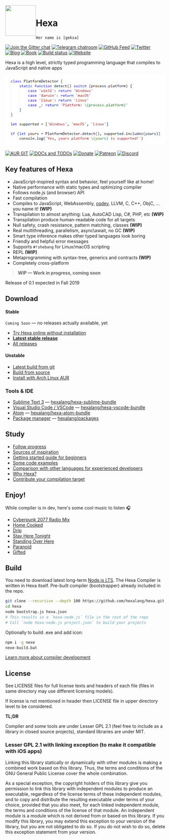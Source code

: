 <img align="left" width="96px" height="96px" src="https://hexalang.github.io/favicon/favicon-96x96.png" />

# Hexa

`Her name is [geksa]`

[![Join the Gitter chat](https://badges.gitter.im/hexalang/hexalang.svg)](https://gitter.im/hexalang?utm_source=badge&utm_medium=badge&utm_campaign=pr-badge&utm_content=badge)
[![Telegram chatroom](https://img.shields.io/badge/chat-on%20telegram-blue.svg?logo=telegram)](https://t.me/hexalang)
[![GitHub Feed](https://img.shields.io/badge/github-feed-green.svg?logo=GitHub)](https://t.me/hexalang_github)
[![Twitter](https://img.shields.io/badge/twitter-@hexalang-blue.svg?logo=Twitter)](https://twitter.com/hexalang)
[![Blog](https://img.shields.io/badge/read-blog-CC317C.svg)](https://hexalang.github.io/blog/)
[![Book](https://img.shields.io/badge/learn-book-5F5FFB.svg)](https://hexalang.github.io/book/)
[![Build status](https://ci.appveyor.com/api/projects/status/gi6cm17w4r0l3ahj/branch/master?svg=true)](https://ci.appveyor.com/project/PeyTy/hexa/branch/master)
[![Website](https://img.shields.io/badge/home-hexalang.github.io-3fa5bf.svg)](https://hexalang.github.io)

Hexa is a high level, strictly typed programming language that compiles to JavaScript and native apps

[![Try Hexa online without installation](preview.png?raw=true)](https://hexalang.github.io/try/)

[![AUR GIT](https://img.shields.io/badge/archlinux--aur-hexa--git-0088CC.svg?logo=Arch-Linux)](https://aur.archlinux.org/packages/hexa-git)
[![DOCs and TODOs](https://img.shields.io/badge/compiler-docs%20and%20TODOs-yellow.svg)](https://hexalang.github.io/hexa/)
[![Donate](https://img.shields.io/badge/donate-crypto%20and%20$-gold.svg)](https://hexalang.github.io/donate/)
[![Patreon](https://img.shields.io/badge/Patreon-become%20a%20patron-F86753.svg)](https://www.patreon.com/PeyTy)
[![Discord](https://img.shields.io/badge/Discord-join-758EDC.svg?logo=discord)](https://discord.gg/SsAWf9M)

## Key features of Hexa

- JavaScript-inspired syntax and behavior, feel yourself like at home!
- Native performance with static types and optimizing compiler
- Follows node.js (and browser) API
- Fast compilation
- Compiles to JavaScript, WebAssembly, [osdev](https://github.com/GreenteaOS/Tofita), LLVM, C, C++, ObjC, ... you name it! **(WIP)**
- Transpilation to almost anything: Lua, AutoCAD Lisp, C#, PHP, etc **(WIP)**
- Transpilation produce human-readable code for all targets
- Null safety, crash resistance, pattern matching, classes **(WIP)**
- Real multithreading, parallelism, async\await, no GC **(WIP)**
- Smart type inference makes other typed languages look boring
- Friendly and helpful error messages
- Supports `#!shebang` for Linux/macOS scripting
- REPL **(WIP)**
- Metaprogramming with syntax-tree, generics and contracts **(WIP)**
- Completely cross-platform

> **WIP — Work in progress, coming soon**

Release of 0.1 expected in Fall 2019

## Download

#### Stable

`Coming Soon` — no releases actually available, yet

- [Try Hexa online without installation](https://hexalang.github.io/try/)
- [**Latest stable release**](https://github.com/hexalang/hexa/releases/latest)
- [All releases](https://github.com/hexalang/hexa/releases)

#### Unstable

- [Latest build from git](https://ci.appveyor.com/project/PeyTy/hexa/build/artifacts)
- [Build from source](https://github.com/hexalang/hexa#build)
- [Install with Arch Linux AUR](https://aur.archlinux.org/packages/hexa-git)

### Tools & IDE

- [Sublime Text 3](https://packagecontrol.io/packages/Hexa) — [hexalang/hexa-sublime-bundle](https://github.com/hexalang/hexa-sublime-bundle)
- [Visual Studio Code / VSCode](https://marketplace.visualstudio.com/items?itemName=PeyTy.vshexa) — [hexalang/hexa-vscode-bundle](https://github.com/hexalang/hexa-vscode-bundle)
- [Atom](https://atom.io/packages/hexa) — [hexalang/hexa-atom-bundle](https://github.com/hexalang/hexa-atom-bundle)
- [Package manager](https://hexalang.github.io/book/Packages.html) — [hexalang/packages](https://github.com/hexalang/packages)

## Study

- [Follow progress](https://github.com/orgs/hexalang/projects)
- [Sources of inspiration](https://hexalang.github.io/blog/Syntax-and-Inspiration.html)
- [Getting started guide for beginners](https://hexalang.github.io/book/Hello.html)
- [Some code examples](https://hexalang.github.io/book/Examples.html)
- [Comparison with other languages for experienced developers](https://hexalang.github.io/book/Comparison.html)
- [Why Hexa?](https://hexalang.github.io/book/Profit.html)
- [Contribute your compilation target](https://hexalang.github.io/book/Targets.html)

## Enjoy!

While compiler is in dev, here's some cool music to listen :headphones:

* [Cyberpunk 2077 Radio Mix](https://www.youtube.com/watch?v=Q9yn1DpZkHQ)
* [Home Cooked](https://www.youtube.com/watch?v=EyLlOio4bUU)
* [Drip](https://www.youtube.com/watch?v=Bm-q0v0ZYf4)
* [Stay Here Tonight](https://soundcloud.com/just-portals/stay-here-tonight)
* [Standing Over Here](https://soundcloud.com/just-portals/standing-over-herexx)
* [Paranoid](https://soundcloud.com/pistutm/dansette-junior-paranoid-official-video)
* [Gifted](https://soundcloud.com/josecfmarques/n-a-s-a-feat-kanye-west)

## Build

You need to download latest long-term [Node.js LTS](https://nodejs.org/).
The Hexa Compiler is written in Hexa itself. Pre-built compiler (bootstrapper) already included in the repo.

```sh
git clone --recursive --depth 100 https://github.com/hexalang/hexa.git
cd hexa
node bootstrap.js hexa.json
# This results in a `hexa-node.js` file in the root of the repo
# Call `node hexa-node.js project.json` to build your projects
```

Optionally to build .exe and add icon:

```sh
npm i -g nexe
nexe-build.bat
```

[Learn more about compiler development](https://hexalang.github.io/hexa/)

## License

See LICENSE files for full license texts and headers of each file
(files in same directory may use different licensing models).

If license is not mentioned in header then LICENSE file in upper directory level to be considered.

**TL;DR**

Compiler and some tools are under Lesser GPL 2.1 (feel free to include as a library in closed source projects),
standard libraries are under MIT.

### Lesser GPL 2.1 with linking exception (to make it compatible with iOS apps)

Linking this library statically or dynamically with other modules is making a combined work based on this library. Thus, the terms and conditions of the GNU General Public License cover the whole combination.

As a special exception, the copyright holders of this library give you permission to link this library with independent modules to produce an executable, regardless of the license terms of these independent modules, and to copy and distribute the resulting executable under terms of your choice, provided that you also meet, for each linked independent module, the terms and conditions of the license of that module. An independent module is a module which is not derived from or based on this library. If you modify this library, you may extend this exception to your version of the library, but you are not obligated to do so. If you do not wish to do so, delete this exception statement from your version.
